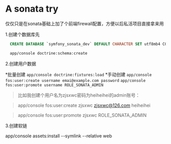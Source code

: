 A sonata try
===========================

仅仅只是在sonata基础上加了个前端firewall配置，方便以后私活项目直接拿来用


1.创建个数据库先

```sql
  CREATE DATABASE `symfony_sonata_dev` DEFAULT CHARACTER SET utf8mb4 COLLATE utf8mb4_general_ci;
```

```bash
  app/console doctrine:schema:create
```


2.创建用户数据

*批量创建 `app/console doctrine:fixtures:load`
*手动创建 
        `app/console fos:user:create username emai@example.com password`
        `app/console fos:user:promote username ROLE_SONATA_ADMIN`


>比如我创建个用户名为zjsxwc密码为heiheihei的admin账号：

>app/console fos:user:create zjsxwc zjsxwc@126.com heiheihei

>app/console fos:user:promote zjsxwc ROLE_SONATA_ADMIN



3.创建软链

app/console assets:install --symlink --relative web






